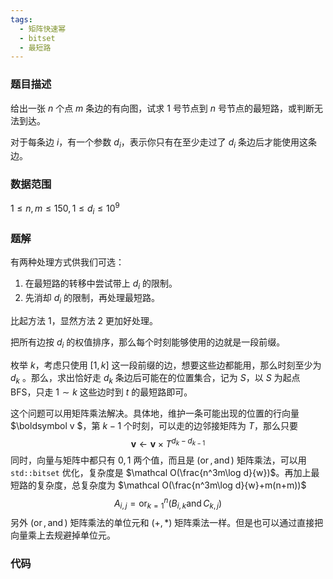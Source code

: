 ```yaml
---
tags:
  - 矩阵快速幂
  - bitset
  - 最短路
---
```


### 题目描述

给出一张 $n$ 个点 $m$ 条边的有向图，试求 $1$ 号节点到 $n$ 号节点的最短路，或判断无法到达。

对于每条边 $i$，有一个参数 $d_i$，表示你只有在至少走过了 $d_i$ 条边后才能使用这条边。

### 数据范围

$1\le n,m\le 150, 1\le d_i\le 10^9$

### 题解

有两种处理方式供我们可选：

1.   在最短路的转移中尝试带上 $d_i$ 的限制。
2.   先消却 $d_i$ 的限制，再处理最短路。

比起方法 $1$，显然方法 $2$ 更加好处理。

把所有边按 $d_i$ 的权值排序，那么每个时刻能够使用的边就是一段前缀。

枚举 $k$，考虑只使用 $[1,k]$ 这一段前缀的边，想要这些边都能用，那么时刻至少为 $d_k$ 。那么，求出恰好走 $d_k$ 条边后可能在的位置集合，记为 $S$，以 $S$ 为起点 BFS，只走 $1\sim k$ 这些边时到 $t$ 的最短路即可。

这个问题可以用矩阵乘法解决。具体地，维护一条可能出现的位置的行向量 $\boldsymbol v $，第 $k-1$ 个时刻，可以走的边邻接矩阵为 $T$，那么只要
$$
\boldsymbol v\leftarrow \boldsymbol v\times T^{d_k-d_{k-1}}
$$
同时，向量与矩阵中都只有 $0,1$ 两个值，而且是 $(\operatorname{or},\operatorname{and})$ 矩阵乘法，可以用 `std::bitset` 优化，复杂度是 $\mathcal O(\frac{n^3m\log d}{w})$。再加上最短路的复杂度，总复杂度为 $\mathcal O(\frac{n^3m\log d}{w}+m(n+m))$
$$
A_{i,j}=\operatorname{or}_{k=1}^{n}(B_{i,k}\operatorname{and}C_{k,j})
$$
另外 $(\operatorname{or},\operatorname{and})$ 矩阵乘法的单位元和 $(+,*)$ 矩阵乘法一样。但是也可以通过直接把向量乘上去规避掉单位元。

### 代码

